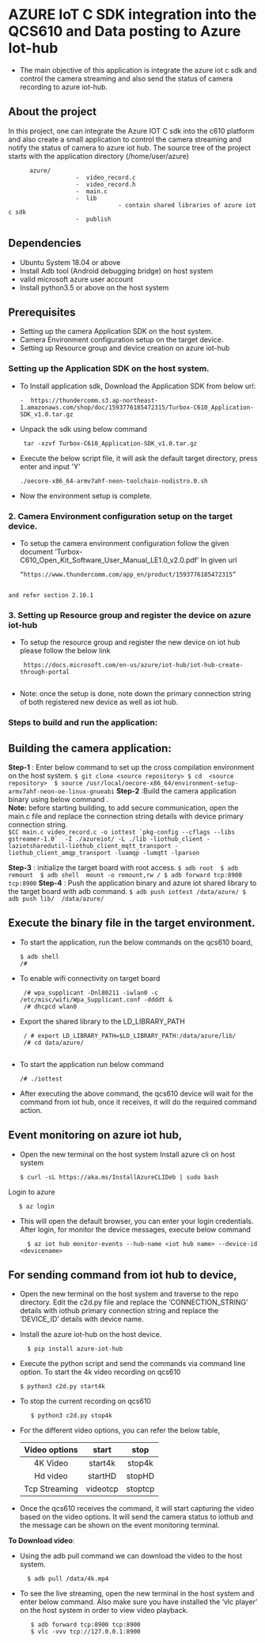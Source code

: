 #  AZURE IoT C SDK integration into the QCS610 and Data posting to Azure Iot-hub
- The main objective of this application is integrate the azure iot c sdk and control the camera streaming and also send the status of  camera recording to azure iot-hub.

## About the project
  In this project, one can integrate the Azure IOT C sdk into the c610 platform and also create a small application to control the camera streaming and notify the status of camera to azure iot hub. The source tree of the project starts with the application directory (/home/user/azure)

          azure/ 
                       -  video_record.c
                       -  video_record.h
                       -  main.c
                       -  lib
                                   - contain shared libraries of azure iot c sdk
                       -  publish

## Dependencies
- Ubuntu System 18.04 or above
- Install Adb tool (Android debugging bridge) on host system
- valid microsoft azure user account
- Install python3.5 or above on the host system 

## Prerequisites
- Setting up the camera Application SDK on the host system.
- Camera Environment configuration setup on the target device.
- Setting up Resource group and device creation on azure iot-hub

### Setting up the Application SDK on the host system.
       
  - To Install application sdk, Download the Application SDK from below url:
      ```
      -  https://thundercomm.s3.ap-northeast-1.amazonaws.com/shop/doc/1593776185472315/Turbox-C610_Application-SDK_v1.0.tar.gz
      ```
   - Unpack the sdk using below command 
       ```
        tar -xzvf Turbox-C610_Application-SDK_v1.0.tar.gz
       ```
   - Execute the below script file, it will ask the default target directory, press enter and input 'Y'
       ```
       ./oecore-x86_64-armv7ahf-neon-toolchain-nodistro.0.sh
       ```
   - Now the environment setup is complete.

 ### 2. Camera Environment configuration setup on the target device.
   -  To setup the camera environment configuration follow the given document ‘Turbox-C610_Open_Kit_Software_User_Manual_LE1.0_v2.0.pdf’ In given url
      ```
      “https://www.thundercomm.com/app_en/product/1593776185472315” 
    
      ```
    and refer section 2.10.1

### 3. Setting up Resource group and register the device on azure iot-hub
   - To setup the resource group and register the new  device on iot hub please follow the below link    
     ```
      https://docs.microsoft.com/en-us/azure/iot-hub/iot-hub-create-through-portal
   
     ```
   - Note: once the setup is done, note down the primary  connection string of both registered new device as well as iot hub. 

### Steps to build and run the application: 

## Building the camera application:
**Step-1** : Enter below command to set up the cross compilation environment on the host system.
    ```
    $ git clone <source repository>
    $ cd  <source repository> 
    $ source /usr/local/oecore-x86_64/environment-setup-armv7ahf-neon-oe-linux-gnueabi
    ```
**Step-2** :Build the camera application binary using below command .                                       
 **Note:**  before starting building, to add secure communication, open the main.c file and replace the connection string details with device primary connection string.  
    ```
     $CC main.c video_record.c -o iottest `pkg-config --cflags --libs gstreamer-1.0`  -I ./azureiot/ -L ./lib -liothub_client -laziotsharedutil-liothub_client_mqtt_transport -liothub_client_amqp_transport -luamqp -lumqtt -lparson
     ```    

**Step-3** : initialize the target board with root access.
      ```
      $ adb root 
      $ adb remount 
      $ adb shell  mount -o remount,rw /
      $ adb forward tcp:8900 tcp:8900
      ```
**Step-4** : Push the application binary and azure iot shared library to the target board with adb command.
      ```
      $ adb push iottest /data/azure/
      $ adb push lib/  /data/azure/
      ```      
## Execute the binary file in the target environment.
   - To start the application, run the below commands on the qcs610 board, 
     ```
     $ adb shell
     /#
     ``` 
  -  To enable wifi connectivity on target board
      ```  
       /# wpa_supplicant -Dnl80211 -iwlan0 -c /etc/misc/wifi/Wpa_Supplicant.conf -ddddt &
       /# dhcpcd wlan0
      ```  
   -  Export the shared library to the LD_LIBRARY_PATH
      ```
       / # export LD_LIBRARY_PATH=$LD_LIBRARY_PATH:/data/azure/lib/
       /# cd data/azure/
  
      ```   
  - To start the application run below command
      ```
      /# ./iottest
      ```
 - After executing the above command, the qcs610 device will wait for the command from iot hub, once it receives, it will do the required command action.

## Event monitoring on azure iot hub,
  - Open the new terminal on the host system
    Install azure cli on host system
    ```   
    $ curl -sL https://aka.ms/InstallAzureCLIDeb | sudo bash
    ```
   Login to azure 
   ```
      $ az login
   ```
  - This will open the default browser, you can enter your login credentials. After login, for monitor the device messages, execute below command
    ```      
      $ az iot hub monitor-events --hub-name <iot hub name> --device-id  <devicename>
    ```  
## For sending command from iot hub to device,
   - Open the new terminal on the host system and traverse to the repo directory.  Edit the c2d.py file and replace the ‘CONNECTION_STRING’ details with iothub primary connection string and replace the ‘DEVICE_ID’ details with device name.   
  
  - Install the azure iot-hub on the host device.
  
    ```
      $ pip install azure-iot-hub 
    ``` 
   - Execute the python script and send the commands via command line option. To start the 4k video recording on qcs610 
     ```
     $ python3 c2d.py start4k    
     ``` 
  -  To stop the current recording on qcs610
     ```   
        $ python3 c2d.py stop4k    
     ```
  - For the different video options, you can refer the below table,

      | Video options | start | stop | 
      | :---: | :---: | :---: |
      | 4K Video | start4k | stop4k |
      | Hd video | startHD | stopHD |
      | Tcp Streaming | videotcp | stoptcp |


-  Once the qcs610 receives the command, it will start capturing the video based on the video options. It will send the camera status to iothub and the message can be shown on the event monitoring terminal.

**To Download video**: 
- Using the adb pull command we can download the video to the host system.
    ```
      $ adb pull /data/4k.mp4
    ```   
- To see the live streaming,  open the new terminal in the host system and enter below command. Also make sure you have installed the ‘vlc player’ on the host system in order to view video playback. 
   ```
      $ adb forward tcp:8900 tcp:8900
      $ vlc -vvv tcp://127.0.0.1:8900
   ```  
   
   
